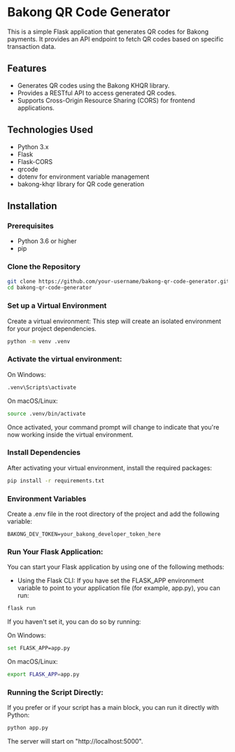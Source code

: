 # Bakong QR Code Generator

This is a simple Flask application that generates QR codes for Bakong payments. It provides an API endpoint to fetch QR codes based on specific transaction data.

## Features

- Generates QR codes using the Bakong KHQR library.
- Provides a RESTful API to access generated QR codes.
- Supports Cross-Origin Resource Sharing (CORS) for frontend applications.

## Technologies Used

- Python 3.x
- Flask
- Flask-CORS
- qrcode
- dotenv for environment variable management
- bakong-khqr library for QR code generation

## Installation

### Prerequisites

- Python 3.6 or higher
- pip

### Clone the Repository

```bash
git clone https://github.com/your-username/bakong-qr-code-generator.git
cd bakong-qr-code-generator
```
### Set up a Virtual Environment
Create a virtual environment: This step will create an isolated environment for your project dependencies.
```bash
python -m venv .venv
```
### Activate the virtual environment:

On Windows:
```bash
.venv\Scripts\activate
```
On macOS/Linux:
```bash
source .venv/bin/activate
```
Once activated, your command prompt will change to indicate that you're now working inside the virtual environment.

### Install Dependencies
After activating your virtual environment, install the required packages:

```bash
pip install -r requirements.txt
```
### Environment Variables

Create a .env file in the root directory of the project and add the following variable:
```
BAKONG_DEV_TOKEN=your_bakong_developer_token_here
```
### Run Your Flask Application: 
You can start your Flask application by using one of the following methods:

- Using the Flask CLI: 
If you have set the FLASK_APP environment variable to point to your application file (for example, app.py), you can run:
```bash
flask run
```
If you haven't set it, you can do so by running:

On Windows:
```bash
set FLASK_APP=app.py
```
On macOS/Linux:
```bash
export FLASK_APP=app.py
```
### Running the Script Directly: 
If you prefer or if your script has a main block, you can run it directly with Python:

```bash
python app.py
```
The server will start on "http://localhost:5000".




